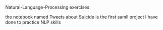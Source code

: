 Natural-Language-Processing exercises

the notebook named Tweets about Suicide is the first samll project I have done to practice NLP skills
